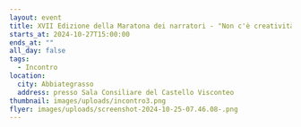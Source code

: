 ```yaml
---
layout: event
title: XVII Edizione della Maratona dei narratori - "Non c'è creatività senza caos"
starts_at: 2024-10-27T15:00:00
ends_at: ""
all_day: false
tags:
  - Incontro
location:
  city: Abbiategrasso
  address: presso Sala Consiliare del Castello Visconteo
thumbnail: images/uploads/incontro3.png
flyer: images/uploads/screenshot-2024-10-25-07.46.08-.png
---
```

